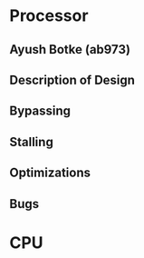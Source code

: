 # Processor
## Ayush Botke (ab973)

## Description of Design

## Bypassing

## Stalling

## Optimizations

## Bugs
# CPU
